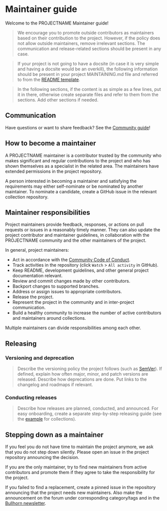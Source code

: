 # Maintainer guide

Welcome to the PROJECTNAME Maintainer guide!

> We encourage you to promote outside contributors as maintainers based on their contribution to the project. However, if the policy does not allow outside maintainers, remove irrelevant sections. The communication and release-related sections should be present in any case.

> If your project is not going to have a docsite (in case it is very simple and having a docsite would be an overkill), the following information should be present in your project MAINTAINING.md file and referred to from the [README template](https://github.com/ansible-community/project-template/blob/main/README.md).

> In the following sections, if the content is as simple as a few lines, put it in there, otherwise create separate files and refer to them from the sections. Add other sections if needed.

## Communication

Have questions or want to share feedback? See the [Community guide](community_guide.md)!

## How to become a maintainer

A PROJECTNAME maintainer is a contributor trusted by the community who makes significant and regular contributions to the project and who has shown themselves as a specialist in the related area. The maintainers have extended permissions in the project repository.

A person interested in becoming a maintainer and satisfying the requirements may either self-nominate or be nominated by another maintainer. To nominate a candidate, create a GitHub issue in the relevant collection repository.

## Maintainer responsibilities

Project maintainers provide feedback, responses, or actions on pull requests or issues in a reasonably timely manner. They can also update the project contributor and maintainer guidelines, in collaboration with the PROJECTNAME community and the other maintainers of the project.

In general, project maintainers:

- Act in accordance with the [Community Code of Conduct](link-to-CoC-here).
- Track activities in the repository (click `Watch` > `All activity` in GitHub).
- Keep README, development guidelines, and other general project documentation relevant.
- Review and commit changes made by other contributors.
- Backport changes to supported branches.
- Address or assign issues to appropriate contributors.
- Release the project.
- Represent the project in the community and in inter-project communication.
- Build a healthy community to increase the number of active contributors and maintainers around collections.

Multiple maintainers can divide responsibilities among each other.

## Releasing

### Versioning and deprecation

> Describe the versioning policy the project follows (such as [SemVer](https://semver.org/)). If defined, explain how often major, minor, and patch versions are released. Describe how deprecations are done. Put links to the changelog and roadmaps if relevant.

### Conducting releases

> Describe how releases are planned, conducted, and announced. For easy onboarding, create a separate step-by-step releasing guide (see the [example](https://docs.ansible.com/ansible/devel/community/collection_contributors/collection_release_without_branches.html#collection-release-without-branches) for collections).

## Stepping down as a maintainer

If you feel you do not have time to maintain the project anymore, we ask that you do not step down silently. Please open an issue in the project repository announcing the decision.

If you are the only maintainer, try to find new maintainers from active contributors and promote them if they agree to take the responsibility for the project.

If you failed to find a replacement, create a pinned issue in the repository announcing that the project needs new maintainers. Also make the announcement on the forum under corresponding category/tags and in the [Bullhorn newsletter](https://forum.ansible.com/t/about-the-newsletter-category/166).
